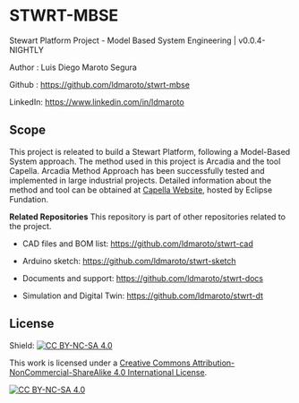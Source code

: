 # STWRT-MBSE

Stewart Platform Project - Model Based System Engineering | v0.0.4-NIGHTLY

Author : Luis Diego Maroto Segura

Github : <https://github.com/ldmaroto/stwrt-mbse>

LinkedIn: <https://www.linkedin.com/in/ldmaroto>

## Scope

This project is releated to build a Stewart Platform, following a Model-Based System approach. The method used in this project is Arcadia and the tool Capella. Arcadia Method Approach has been successfully tested and implemented in large industrial projects. Detailed information about the method and tool can be obtained at [Capella Website](https://www.eclipse.org/capella/arcadia.html), hosted by Eclipse Fundation.

**Related Repositories**
This repository is part of other repositories related to the project.

* CAD files and BOM list: <https://github.com/ldmaroto/stwrt-cad>

* Arduino sketch: <https://github.com/ldmaroto/stwrt-sketch>

* Documents and support: <https://github.com/ldmaroto/stwrt-docs>

* Simulation and Digital Twin: <https://github.com/ldmaroto/stwrt-dt>

## License

Shield: [![CC BY-NC-SA 4.0][cc-by-nc-sa-shield]][cc-by-nc-sa]

This work is licensed under a
[Creative Commons Attribution-NonCommercial-ShareAlike 4.0 International License][cc-by-nc-sa].

[![CC BY-NC-SA 4.0][cc-by-nc-sa-image]][cc-by-nc-sa]

[cc-by-nc-sa]: http://creativecommons.org/licenses/by-nc-sa/4.0/
[cc-by-nc-sa-image]: https://licensebuttons.net/l/by-nc-sa/4.0/88x31.png
[cc-by-nc-sa-shield]: https://img.shields.io/badge/License-CC%20BY--NC--SA%204.0-lightgrey.svg
